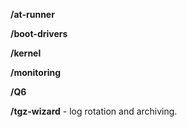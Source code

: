 **/at-runner**

**/boot-drivers**

**/kernel**

**/monitoring**

**/Q6**

**/tgz-wizard** - log rotation and archiving.
    
